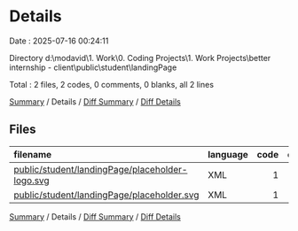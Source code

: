 # Details

Date : 2025-07-16 00:24:11

Directory d:\\modavid\\1. Work\\0. Coding Projects\\1. Work Projects\\better internship - client\\public\\student\\landingPage

Total : 2 files,  2 codes, 0 comments, 0 blanks, all 2 lines

[Summary](results.md) / Details / [Diff Summary](diff.md) / [Diff Details](diff-details.md)

## Files
| filename | language | code | comment | blank | total |
| :--- | :--- | ---: | ---: | ---: | ---: |
| [public/student/landingPage/placeholder-logo.svg](/public/student/landingPage/placeholder-logo.svg) | XML | 1 | 0 | 0 | 1 |
| [public/student/landingPage/placeholder.svg](/public/student/landingPage/placeholder.svg) | XML | 1 | 0 | 0 | 1 |

[Summary](results.md) / Details / [Diff Summary](diff.md) / [Diff Details](diff-details.md)